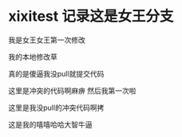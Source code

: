# xixitest 记录这是女王分支
我是女王女王第一次修改

我的本地修改草

真的是傻逼我没pull就提交代码

这里是冲突的代码啊麻痹
然后我第一次啦


这里是我没pull的冲突代码啊拷

这是我的嘻嘻哈哈大智牛逼
